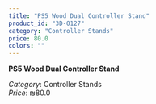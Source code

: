 ```yaml
---
title: "PS5 Wood Dual Controller Stand"
product_id: "3D-0127"
category: "Controller Stands"
price: 80.0
colors: ""
---
```


**PS5 Wood Dual Controller Stand**

*Category*: Controller Stands  
*Price*: ₪80.0

